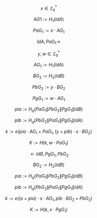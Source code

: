 
$$x \in \mathbb{Z}_{q}^{*}$$

$$AG1 := H_{1}(IdA)$$

$$PaG_{1} := x\cdot AG_{1}$$

$$IdA, PaG_{1} \longrightarrow$$

$$y,w \in \mathbb{Z}_{q}^{*}$$

$$AG_{1} := H_{1}(IdA)$$

$$BG_{2} := H_{2}(IdB)$$

$$PbG_{2} := y\cdot BG_{2}$$

$$PgG_{1} := w\cdot AG_{1}$$

$$pia := H_{q}(PaG_{1}\| PbG_{2} \| PgG_{1}\|IdB)$$

$$pib := H_{q}(PbG_{2}\|PaG_{1} \|PgG_{1}\| IdA)$$

$$k:=e(pia\cdot AG_{1}+PaG_{1},(y+pib)\cdot s \cdot BG_{2})$$

$$K:=H(k,w\cdot PaG_{1})$$

$$\longleftarrow IdB, PgG_{1}, PbG_{2}$$

$$BG_{2} := H_{2}(IdB)$$

$$pia := H_{q}(PaG_{1}\| PbG_{2} \| PgG_{1}\|IdB)$$

$$pib := H_{q}(PbG_{2}\|PaG_{1} \|PgG_{1}\| IdA)$$

$$k := e((x+pia)\cdot s \cdot AG_{1}, pib\cdot BG_{2} + PbG_{2})$$

$$K := H(k,x\cdot PgG_{1})$$
